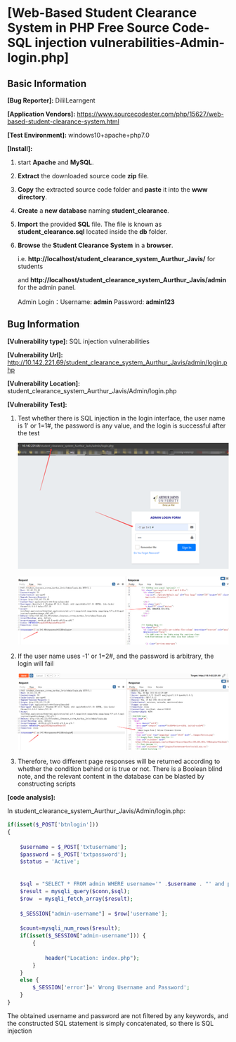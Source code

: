 # [Web-Based Student Clearance System in PHP Free Source Code-SQL injection vulnerabilities-Admin-login.php]

## Basic Information

**[Bug Reporter]:** DililLearngent

**[Application Vendors]:** https://www.sourcecodester.com/php/15627/web-based-student-clearance-system.html

**[Test Environment]:** windows10+apache+php7.0

**[Install]:**

1. start **Apache** and **MySQL**.

2. **Extract** the downloaded source code **zip** file.

3. **Copy** the extracted source code folder and **paste** it into the **www directory**.

4. **Create** a **new database** naming **student_clearance**.

5. **Import** the provided **SQL** file. The file is known as **student_clearance.sql** located inside the **db** folder.

6. **Browse** the **Student Clearance System** in a **browser**. 

   i.e. **http://localhost/student_clearance_system_Aurthur_Javis/** for students 

   and **http://localhost/student_clearance_system_Aurthur_Javis/admin** for the admin panel.

   Admin Login：Username: **admin**      Password: **admin123**

## Bug Information

**[Vulnerability type]:** SQL injection vulnerabilities

**[Vulnerability Url]:** http://10.142.221.69/student_clearance_system_Aurthur_Javis/admin/login.php

**[Vulnerability Location]:** student_clearance_system_Aurthur_Javis/Admin/login.php

**[Vulnerability Test]:**

1. Test whether there is SQL injection in the login interface, the user name is 1' or 1=1#, the password is any value, and the login is successful after the test

   ![](../../img/20230330133945.png)

   ![](../../img/20230330134206.png)

2. If the user name uses -1' or 1=2#, and the password is arbitrary, the login will fail

   ![](../../img/20230330134322.png)

3. Therefore, two different page responses will be returned according to whether the condition behind or is true or not. There is a Boolean blind note, and the relevant content in the database can be blasted by constructing scripts


**[code analysis]:**

In student_clearance_system_Aurthur_Javis/Admin/login.php:

```php
if(isset($_POST['btnlogin']))
{

    $username = $_POST['txtusername'];
    $password = $_POST['txtpassword'];
    $status = 'Active';


    $sql = "SELECT * FROM admin WHERE username='" .$username . "' and password = '". $password."' and status = '". $status."'";
    $result = mysqli_query($conn,$sql);
    $row  = mysqli_fetch_array($result);

    $_SESSION["admin-username"] = $row['username'];

    $count=mysqli_num_rows($result);
    if(isset($_SESSION["admin-username"])) {
        {       

            header("Location: index.php"); 
        }
	}
	else { 
		$_SESSION['error']=' Wrong Username and Password';
    }
}
```

The obtained username and password are not filtered by any keywords, and the constructed SQL statement is simply concatenated, so there is SQL injection



